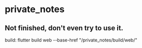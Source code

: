 # private_notes

Not finished, don't even try to use it.
---
build: flutter build web --base-href "/private_notes/build/web/"